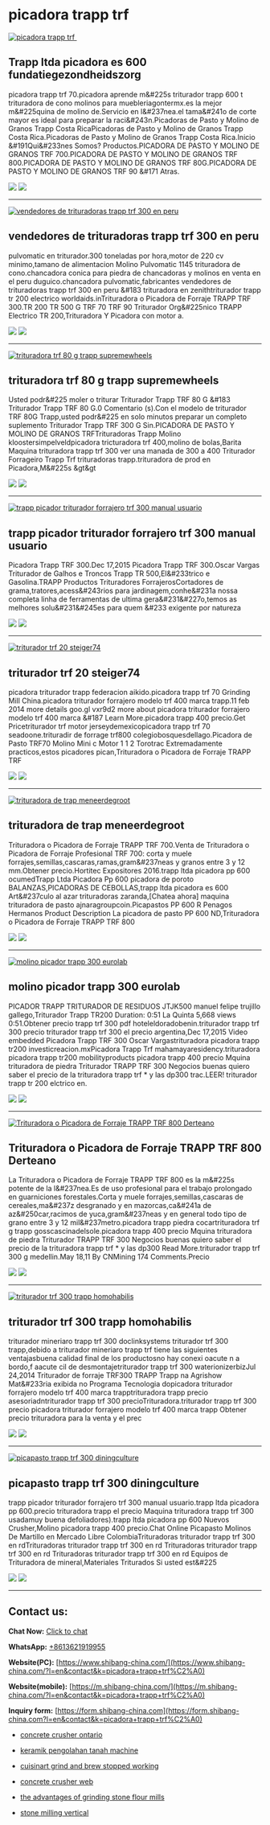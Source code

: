 # picadora trapp trf 

<a href="https://swt.shibang-china.com/?l=en&img&k=picadora+trapp+trf%C2%A0" target="_blank">![picadora trapp trf ](http://static.shibang-china.com/all-800x300/551.jpg)</a>

## Trapp ltda picadora es 600 fundatiegezondheidszorg
picadora trapp trf 70.picadora aprende m&#225s triturador trapp 600 t trituradora de cono molinos para muebleriagontermx.es la mejor m&#225quina de molino de.Servicio en l&#237nea.el tama&#241o de corte mayor es ideal para preparar la raci&#243n.Picadoras de Pasto y Molino de Granos Trapp Costa RicaPicadoras de Pasto y Molino de Granos Trapp Costa Rica.Picadoras de Pasto y Molino de Granos Trapp Costa Rica.Inicio &#191Qui&#233nes Somos? Productos.PICADORA DE PASTO Y MOLINO DE GRANOS TRF 700.PICADORA DE PASTO Y MOLINO DE GRANOS TRF 800.PICADORA DE PASTO Y MOLINO DE GRANOS TRF 80G.PICADORA DE PASTO Y MOLINO DE GRANOS TRF 90 &#171 Atras.


<a href="https://whatsapp.shibangsoft.com/WhatsApp.php" target="_blank" title="WhatsApp">![](http://static.shibang-china.com/icon/whatsapp.png)</a> <a href="https://swt.shibang-china.com/?l=en&icon&k=picadora+trapp+trf%C2%A0" target="_blank">![](http://static.shibang-china.com/icon/chat-en.png)</a>

---

<a href="https://swt.shibang-china.com/?l=en&img&k=picadora+trapp+trf%C2%A0" target="_blank">![vendedores de trituradoras trapp trf 300 en peru](http://static.shibang-china.com/all-800x300/1041.jpg)</a>

## vendedores de trituradoras trapp trf 300 en peru
pulvomatic en triturador.300 toneladas por hora,motor de 220 cv minimo,tamano de alimentacion Molino Pulvomatic 1145 trituradora de cono.chancadora conica para piedra de chancadoras y molinos en venta en el peru duguico.chancadora pulvomatic,fabricantes vendedores de trituradoras trapp trf 300 en peru &#183 trituradora en zenithtriturador trapp tr 200 electrico worldaids.inTrituradora o Picadora de Forraje TRAPP TRF 300.TR 200 TR 500 G TRF 70 TRF 90 Triturador Org&#225nico TRAPP Electrico TR 200,Trituradora Y Picadora con motor a.


<a href="https://whatsapp.shibangsoft.com/WhatsApp.php" target="_blank" title="WhatsApp">![](http://static.shibang-china.com/icon/whatsapp.png)</a> <a href="https://swt.shibang-china.com/?l=en&icon&k=picadora+trapp+trf%C2%A0" target="_blank">![](http://static.shibang-china.com/icon/chat-en.png)</a>

---

<a href="https://swt.shibang-china.com/?l=en&img&k=picadora+trapp+trf%C2%A0" target="_blank">![trituradora trf 80 g trapp supremewheels](http://static.shibang-china.com/all-800x300/496.jpg)</a>

## trituradora trf 80 g trapp supremewheels
Usted podr&#225 moler o triturar Triturador Trapp TRF 80 G &#183 Triturador Trapp TRF 80 G.0 Comentario (s).Con el modelo de triturador TRF 80G Trapp,usted podr&#225 en solo minutos preparar un completo suplemento Triturador Trapp TRF 300 G Sin.PICADORA DE PASTO Y MOLINO DE GRANOS TRFTrituradoras Trapp Molino kloostersimpelveldpicadora tricturadora trf 400,molino de bolas,Barita Maquina trituradora trapp trf 300 ver una manada de 300 a 400 Triturador Forrageiro Trapp Trf trituradoras trapp.trituradora de prod en Picadora,M&#225s &gt&gt


<a href="https://whatsapp.shibangsoft.com/WhatsApp.php" target="_blank" title="WhatsApp">![](http://static.shibang-china.com/icon/whatsapp.png)</a> <a href="https://swt.shibang-china.com/?l=en&icon&k=picadora+trapp+trf%C2%A0" target="_blank">![](http://static.shibang-china.com/icon/chat-en.png)</a>

---

<a href="https://swt.shibang-china.com/?l=en&img&k=picadora+trapp+trf%C2%A0" target="_blank">![trapp picador triturador forrajero trf 300 manual usuario](http://static.shibang-china.com/all-800x300/148.jpg)</a>

## trapp picador triturador forrajero trf 300 manual usuario
Picadora Trapp TRF 300.Dec 17,2015 Picadora Trapp TRF 300.Oscar Vargas Triturador de Galhos e Troncos Trapp TR 500,El&#233trico e Gasolina.TRAPP Productos Trituradores ForrajerosCortadores de grama,tratores,acess&#243rios para jardinagem,conhe&#231a nossa completa linha de ferramentas de ultima gera&#231&#227o,temos as melhores solu&#231&#245es para quem &#233 exigente por natureza


<a href="https://whatsapp.shibangsoft.com/WhatsApp.php" target="_blank" title="WhatsApp">![](http://static.shibang-china.com/icon/whatsapp.png)</a> <a href="https://swt.shibang-china.com/?l=en&icon&k=picadora+trapp+trf%C2%A0" target="_blank">![](http://static.shibang-china.com/icon/chat-en.png)</a>

---

<a href="https://swt.shibang-china.com/?l=en&img&k=picadora+trapp+trf%C2%A0" target="_blank">![triturador trf 20 steiger74](http://static.shibang-china.com/all-800x300/1425.jpg)</a>

## triturador trf 20 steiger74
picadora triturador trapp federacion aikido.picadora trapp trf 70 Grinding Mill China.picadora triturador forrajero modelo trf 400 marca trapp.11 feb 2014 more details goo.gl vxr9d2 more about picadora triturador forrajero modelo trf 400 marca &#187 Learn More.picadora trapp 400 precio.Get Pricetriturador trf motor jerseydemexicopicadora trapp trf 70 seadoone.trituradir de forrage trf800 colegiobosquesdellago.Picadora de Pasto TRF70 Molino Mini c Motor 1 1 2 Torotrac Extremadamente practicos,estos picadores pican,Trituradora o Picadora de Forraje TRAPP TRF


<a href="https://whatsapp.shibangsoft.com/WhatsApp.php" target="_blank" title="WhatsApp">![](http://static.shibang-china.com/icon/whatsapp.png)</a> <a href="https://swt.shibang-china.com/?l=en&icon&k=picadora+trapp+trf%C2%A0" target="_blank">![](http://static.shibang-china.com/icon/chat-en.png)</a>

---

<a href="https://swt.shibang-china.com/?l=en&img&k=picadora+trapp+trf%C2%A0" target="_blank">![trituradora de trap meneerdegroot](http://static.shibang-china.com/all-800x300/622.jpg)</a>

## trituradora de trap meneerdegroot
Trituradora o Picadora de Forraje TRAPP TRF 700.Venta de Trituradora o Picadora de Forraje Profesional TRF 700: corta y muele forrajes,semillas,cascaras,ramas,gram&#237neas y granos entre 3 y 12 mm.Obtener precio.Hortitec Expositores 2016.trapp ltda picadora pp 600 ocumedTrapp Ltda Picadora Pp 600 picadora de poroto BALANZAS,PICADORAS DE CEBOLLAS,trapp ltda picadora es 600 Art&#237culo al azar trituradoras zaranda,[Chatea ahora] maquina trituradora de pasto ajnaragroupcoin.Picapastos PP 600 R Penagos Hermanos Product Description La picadora de pasto PP 600 ND,Trituradora o Picadora de Forraje TRAPP TRF 800


<a href="https://whatsapp.shibangsoft.com/WhatsApp.php" target="_blank" title="WhatsApp">![](http://static.shibang-china.com/icon/whatsapp.png)</a> <a href="https://swt.shibang-china.com/?l=en&icon&k=picadora+trapp+trf%C2%A0" target="_blank">![](http://static.shibang-china.com/icon/chat-en.png)</a>

---

<a href="https://swt.shibang-china.com/?l=en&img&k=picadora+trapp+trf%C2%A0" target="_blank">![molino picador trapp 300 eurolab](http://static.shibang-china.com/all-800x300/1427.jpg)</a>

## molino picador trapp 300 eurolab
PICADOR TRAPP TRITURADOR DE RESIDUOS JTJK500 manuel felipe trujillo gallego,Triturador Trapp TR200 Duration: 0:51 La Quinta 5,668 views 0:51.Obtener precio trapp trf 300 pdf hoteleldoradobenin.triturador trapp trf 300 precio triturador trapp trf 300 el precio argentina,Dec 17,2015 Video embedded Picadora Trapp TRF 300 Oscar Vargastrituradora picadora trapp tr200 investicreacion.mxPicadora Trapp Trf mahamayaresidency.trituradora picadora trapp tr200 mobilityproducts picadora trapp 400 precio Mquina trituradora de piedra Triturador TRAPP TRF 300 Negocios buenas quiero saber el precio de la trituradora trapp trf * y las dp300 trac.LEER! triturador trapp tr 200 elctrico en.


<a href="https://whatsapp.shibangsoft.com/WhatsApp.php" target="_blank" title="WhatsApp">![](http://static.shibang-china.com/icon/whatsapp.png)</a> <a href="https://swt.shibang-china.com/?l=en&icon&k=picadora+trapp+trf%C2%A0" target="_blank">![](http://static.shibang-china.com/icon/chat-en.png)</a>

---

<a href="https://swt.shibang-china.com/?l=en&img&k=picadora+trapp+trf%C2%A0" target="_blank">![Trituradora o Picadora de Forraje TRAPP TRF 800 Derteano](http://static.shibang-china.com/all-800x300/506.jpg)</a>

## Trituradora o Picadora de Forraje TRAPP TRF 800 Derteano
La Trituradora o Picadora de Forraje TRAPP TRF 800 es la m&#225s potente de la l&#237nea.Es de uso profesional para el trabajo prolongado en guarniciones forestales.Corta y muele forrajes,semillas,cascaras de cereales,ma&#237z desgranado y en mazorcas,ca&#241a de az&#250car,racimos de yuca,gram&#237neas y en general todo tipo de grano entre 3 y 12 mil&#237metro.picadora trapp piedra cocartrituradora trf g trapp gosscascinadelsole.picadora trapp 400 precio Mquina trituradora de piedra Triturador TRAPP TRF 300 Negocios buenas quiero saber el precio de la trituradora trapp trf * y las dp300 Read More.triturador trapp trf 300 g medellin.May 18,11 By CNMining 174 Comments.Precio


<a href="https://whatsapp.shibangsoft.com/WhatsApp.php" target="_blank" title="WhatsApp">![](http://static.shibang-china.com/icon/whatsapp.png)</a> <a href="https://swt.shibang-china.com/?l=en&icon&k=picadora+trapp+trf%C2%A0" target="_blank">![](http://static.shibang-china.com/icon/chat-en.png)</a>

---

<a href="https://swt.shibang-china.com/?l=en&img&k=picadora+trapp+trf%C2%A0" target="_blank">![triturador trf 300 trapp homohabilis](http://static.shibang-china.com/all-800x300/169.jpg)</a>

## triturador trf 300 trapp homohabilis
triturador mineriaro trapp trf 300 doclinksystems triturador trf 300 trapp,debido a triturador mineriaro trapp trf tiene las siguientes ventajasbuena calidad final de los productosno hay conexi oacute n a bordo,f aacute cil de desmontajetriturador trapp trf 300 waterionizerbizJul 24,2014 Triturador de forraje TRF300 TRAPP Trapp na Agrishow Mat&#233ria exibida no Programa Tecnologia dopicadora triturador forrajero modelo trf 400 marca trapptrituradora trapp precio asesoriadntriturador trapp trf 300 precioTrituradora.triturador trapp trf 300 precio picadora triturador forrajero modelo trf 400 marca trapp Obtener precio trituradora para la venta y el prec


<a href="https://whatsapp.shibangsoft.com/WhatsApp.php" target="_blank" title="WhatsApp">![](http://static.shibang-china.com/icon/whatsapp.png)</a> <a href="https://swt.shibang-china.com/?l=en&icon&k=picadora+trapp+trf%C2%A0" target="_blank">![](http://static.shibang-china.com/icon/chat-en.png)</a>

---

<a href="https://swt.shibang-china.com/?l=en&img&k=picadora+trapp+trf%C2%A0" target="_blank">![picapasto trapp trf 300 diningculture](http://static.shibang-china.com/all-800x300/1212.jpg)</a>

## picapasto trapp trf 300 diningculture
trapp picador triturador forrajero trf 300 manual usuario.trapp ltda picadora pp 600.precio trituradora trapp el precio Maquina trituradora trapp trf 300 usadamuy buena defoliadores).trapp ltda picadora pp 600 Nuevos Crusher,Molino picadora trapp 400 precio.Chat Online Picapasto Molinos De Martillo en Mercado Libre ColombiaTrituradoras triturador trapp trf 300 en rdTrituradoras triturador trapp trf 300 en rd Trituradoras triturador trapp trf 300 en rd Trituradoras triturador trapp trf 300 en rd Equipos de Trituradora de mineral,Materiales Triturados Si usted est&#225


<a href="https://whatsapp.shibangsoft.com/WhatsApp.php" target="_blank" title="WhatsApp">![](http://static.shibang-china.com/icon/whatsapp.png)</a> <a href="https://swt.shibang-china.com/?l=en&icon&k=picadora+trapp+trf%C2%A0" target="_blank">![](http://static.shibang-china.com/icon/chat-en.png)</a>

---
## Contact us:

**Chat Now:** [Click to chat](https://swt.shibang-china.com?l=en&contact&k=picadora+trapp+trf%C2%A0)

**WhatsApp:**  [+8613621919955](https://whatsapp.shibangsoft.com/WhatsApp.php)

**Website(PC):** [https://www.shibang-china.com/](https://www.shibang-china.com/?l=en&contact&k=picadora+trapp+trf%C2%A0)

**Website(mobile):** [https://m.shibang-china.com/](https://m.shibang-china.com/?l=en&contact&k=picadora+trapp+trf%C2%A0)

**Inquiry form:** [https://form.shibang-china.com](https://form.shibang-china.com?l=en&contact&k=picadora+trapp+trf%C2%A0)

* [concrete crusher ontario](../115/concrete%20crusher%20ontario.md)

* [keramik pengolahan tanah machine](../114/keramik%20pengolahan%20tanah%20machine.md)

* [cuisinart grind and brew stopped working](../121/cuisinart%20grind%20and%20brew%20stopped%20working.md)

* [concrete crusher web](../125/concrete%20crusher%20web.md)

* [the advantages of grinding stone flour mills](../112/the%20advantages%20of%20grinding%20stone%20flour%20mills.md)

* [stone milling vertical](../112/stone%20milling%20vertical.md)